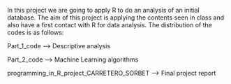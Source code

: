 In this project we are going to apply R to do an analysis of an initial database. 
The aim of this project is applying the contents seen in class and also have a first contact with R for data analysis.
The distribution of the codes is as follows:

Part_1_code --> Descriptive analysis

Part_2_code --> Machine Learning algorithms

programming_in_R_project_CARRETERO_SORBET --> Final project report
